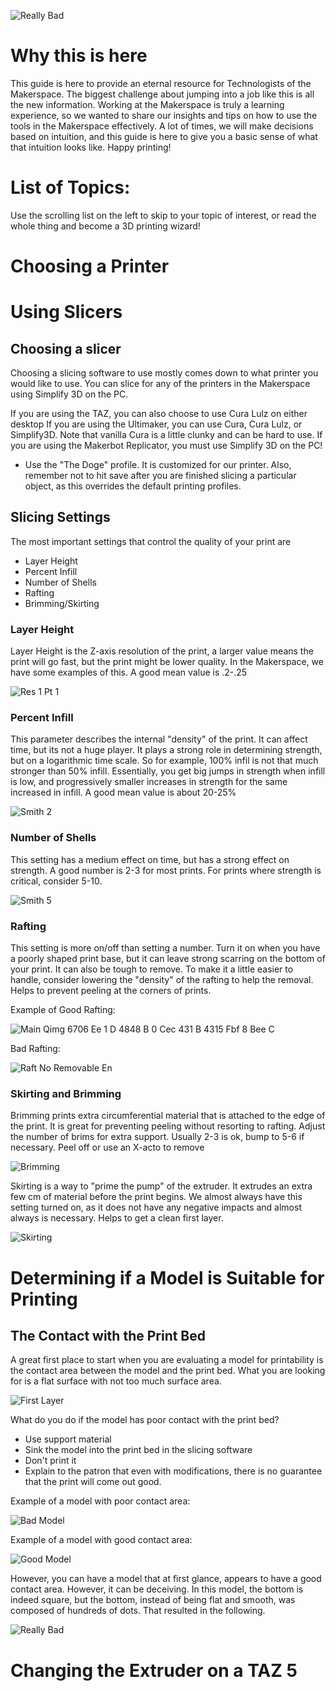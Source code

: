 ![Really Bad](/uploads/3-d-printing-guide/really-bad.png "Really Bad")<!-- TITLE: 3D Printing Guide -->
<!-- SUBTITLE: A comprehensive tutorial on 3D printing, adapted from the "Technologist Training" document, written by Nicolas Dalton  -->

# Why this is here
This guide is here to provide an eternal resource for Technologists of the Makerspace. The biggest challenge about jumping into a job like this is all the new information. Working at the Makerspace is truly a learning experience, so we wanted to share our insights and tips on how to use the tools in the Makerspace effectively. A lot of times, we will make decisions based on intuition, and this guide is here to give you a basic sense of what that intuition looks like. Happy printing!

# List of Topics:
Use the scrolling list on the left to skip to your topic of interest, or read the whole thing and become a 3D printing wizard!

# Choosing a Printer
# Using Slicers
## Choosing a slicer
Choosing a slicing software to use mostly comes down to what printer you would like to use. You can slice for any of the printers in the Makerspace using Simplify 3D on the PC. 

If you are using the TAZ, you can also choose to use Cura Lulz on either desktop
If you are using the Ultimaker, you can use Cura, Cura Lulz, or Simplify3D.
	Note that vanilla Cura is a little clunky and can be hard to use.
If you are using the Makerbot Replicator, you must use Simplify 3D on the PC!
* Use the "The Doge" profile. It is customized for our printer. Also, remember not to hit save after you are finished slicing a particular object, as this overrides the default printing profiles.

## Slicing Settings
The most important settings that control the quality of your print are
* Layer Height
* Percent Infill
* Number of Shells
* Rafting
* Brimming/Skirting
### Layer Height
Layer Height is the Z-axis resolution of the print, a larger value means the print will go fast, but the print might be lower quality. In the Makerspace, we have some examples of this. A good mean value is .2-.25

![Res 1 Pt 1](/uploads/3-d-printing-guide/res-1-pt-1.png "Res 1 Pt 1")
### Percent Infill
This parameter describes the internal "density" of the print. It can affect time, but its not a huge player. It plays a strong role in determining strength, but on a logarithmic time scale. So for example, 100% infil is not that much stronger than 50% infill. Essentially, you get big jumps in strength when infill is low, and progressively smaller increases in strength for the same increased in infill. A good mean value is about 20-25%

![Smith 2](/uploads/3-d-printing-guide/smith-2.png "Smith 2")

### Number of Shells
This setting has a medium effect on time, but has a strong effect on strength. A good number is 2-3 for most prints. For prints where strength is critical, consider 5-10.

![Smith 5](/uploads/3-d-printing-guide/smith-5.png "Smith 5")

### Rafting
This setting is more on/off than setting a number. Turn it on when you have a poorly shaped print base, but it can leave strong scarring on the bottom of your print. It can also be tough to remove. To make it a little easier to handle, consider lowering the "density" of the rafting to help the removal. Helps to prevent peeling at the corners of prints. 

Example of Good Rafting:

![Main Qimg 6706 Ee 1 D 4848 B 0 Cec 431 B 4315 Fbf 8 Bee C](/uploads/3-d-printing-guide/main-qimg-6706-ee-1-d-4848-b-0-cec-431-b-4315-fbf-8-bee-c.jpg "Main Qimg 6706 Ee 1 D 4848 B 0 Cec 431 B 4315 Fbf 8 Bee C")

Bad Rafting:

![Raft No Removable En](/uploads/3-d-printing-guide/raft-no-removable-en.jpg "Raft No Removable En")

### Skirting and Brimming
Brimming prints extra circumferential material that is attached to the edge of the print. It is great for preventing peeling without resorting to rafting. Adjust the number of brims for extra support. Usually 2-3 is ok, bump to 5-6 if necessary. Peel off or use an X-acto to remove

![Brimming](/uploads/3-d-printing-guide/brimming.png "Brimming")

Skirting is a way to "prime the pump" of the extruder. It extrudes an extra few cm of material before the print begins. We almost always have this setting turned on, as it does not have any negative impacts and almost always is necessary. Helps to get a clean first layer.

![Skirting](/uploads/3-d-printing-guide/skirting.png "Skirting")
# Determining if a Model is Suitable for Printing
## The Contact with the Print Bed
A great first place to start when you are evaluating a model for printability is the contact area between the model and the print bed. What you are looking for is a flat surface with not too much surface area. 

![First Layer](/uploads/3-d-printing-guide/first-layer.png "First Layer")

What do you do if the model has poor contact with the print bed?
* Use support material
* Sink the model into the print bed in the slicing software
* Don't print it
* Explain to the patron that even with modifications, there is no guarantee that the print will come out good. 

Example of a model with poor contact area:

![Bad Model](/uploads/3-d-printing-guide/bad-model.png "Bad Model")

Example of a model with good contact area:

![Good Model](/uploads/3-d-printing-guide/good-model.png "Good Model")

However, you can have a model that at first glance, appears to have a good contact area. However, it can be deceiving. In this model, the bottom is indeed square, but the bottom, instead of being flat and smooth, was composed of hundreds of dots. That resulted in the following. 

![Really Bad](/uploads/3-d-printing-guide/really-bad.png "Really Bad")

# Changing the Extruder on a TAZ 5

